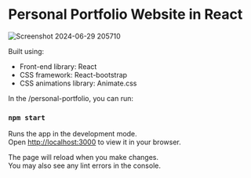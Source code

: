 # Personal Portfolio Website in React
![Screenshot 2024-06-29 205710](https://github.com/aryanvyas16/Portfolio-Website/assets/113963972/c0441d04-33d0-4c9a-bdec-5c75f809c083)

Built using:

- Front-end library: React
- CSS framework: React-bootstrap
- CSS animations library: Animate.css

In the /personal-portfolio, you can run:

### `npm start`

Runs the app in the development mode.\
Open [http://localhost:3000](http://localhost:3000) to view it in your browser.

The page will reload when you make changes.\
You may also see any lint errors in the console.

